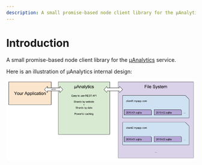 ```yaml
---
description: A small promise-based node client library for the µAnalytics service
---
```


# Introduction

A small promise-based node client library for the [µAnalytics](https://github.com/GitbookIO/micro-analytics) service.

Here is an illustration of µAnalytics internal design:

![Internal design](.gitbook/assets/schema%20%281%29.png)

